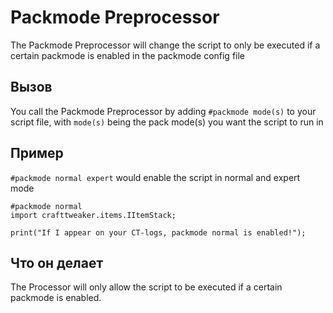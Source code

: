# Packmode Preprocessor

The Packmode Preprocessor will change the script to only be executed if a certain packmode is enabled in the packmode config file

## Вызов
You call the Packmode Preprocessor by adding `#packmode mode(s)` to your script file, with `mode(s)` being the pack mode(s) you want the script to run in

## Пример
`#packmode normal expert` would enable the script in normal and expert mode

```zenscript
#packmode normal
import crafttweaker.items.IItemStack;

print("If I appear on your CT-logs, packmode normal is enabled!");
```

## Что он делает
The Processor will only allow the script to be executed if a certain packmode is enabled.